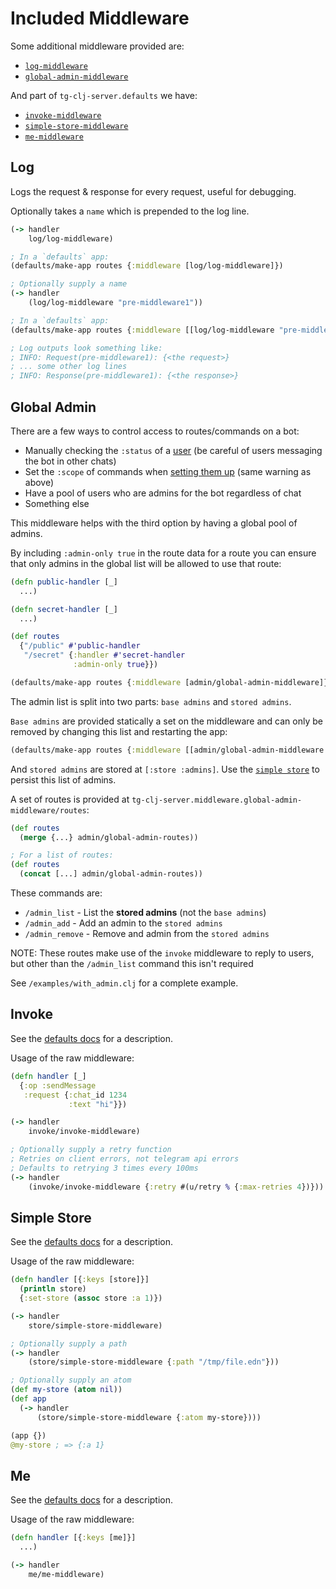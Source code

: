 # Included Middleware

Some additional middleware provided are:
- [`log-middleware`](#log)
- [`global-admin-middleware`](#global-admin)

And part of `tg-clj-server.defaults` we have:
- [`invoke-middleware`](#invoke)
- [`simple-store-middleware`](#simple-store)
- [`me-middleware`](#me)

## Log

Logs the request & response for every request, useful for debugging.

Optionally takes a `name` which is prepended to the log line.

```clojure
(-> handler
    log/log-middleware)

; In a `defaults` app:
(defaults/make-app routes {:middleware [log/log-middleware]})

; Optionally supply a name
(-> handler
    (log/log-middleware "pre-middleware1"))

; In a `defaults` app:
(defaults/make-app routes {:middleware [[log/log-middleware "pre-middleware1"]]})

; Log outputs look something like:
; INFO: Request(pre-middleware1): {<the request>}
; ... some other log lines
; INFO: Response(pre-middleware1): {<the response>}
```



## Global Admin

There are a few ways to control access to routes/commands on a bot:
- Manually checking the `:status` of a [user](https://core.telegram.org/bots/api#getchatmember) (be careful of users messaging the bot in other chats)
- Set the `:scope` of commands when [setting them up](https://core.telegram.org/bots/api#setmycommands) (same warning as above)
- Have a pool of users who are admins for the bot regardless of chat
- Something else

This middleware helps with the third option by having a global pool of admins.

By including `:admin-only true` in the route data for a route you can ensure that only admins in the global list will be allowed to use that route:

```clojure
(defn public-handler [_]
  ...)

(defn secret-handler [_]
  ...)

(def routes
  {"/public" #'public-handler
   "/secret" {:handler #'secret-handler
              :admin-only true}})

(defaults/make-app routes {:middleware [admin/global-admin-middleware]})
```

The admin list is split into two parts: `base admins` and `stored admins`.

`Base admins` are provided statically a set on the middleware and can only be removed by changing this list and restarting the app:
```clojure
(defaults/make-app routes {:middleware [[admin/global-admin-middleware #{"me" 1234}]]})
```

And `stored admins` are stored at `[:store :admins]`. Use the [`simple store`](#simple-store) to persist this list of admins.

A set of routes is provided at `tg-clj-server.middleware.global-admin-middleware/routes`:

```clojure
(def routes
  (merge {...} admin/global-admin-routes))

; For a list of routes:
(def routes
  (concat [...] admin/global-admin-routes))
```

These commands are:
- `/admin_list`   - List the **stored admins** (not the `base admins`)
- `/admin_add`    - Add an admin to the `stored admins`
- `/admin_remove` - Remove and admin from the `stored admins`

NOTE: These routes make use of the `invoke` middleware to reply to users, but other than the `/admin_list` command this isn't required

See `/examples/with_admin.clj` for a complete example.



## Invoke

See the [defaults docs](./defaults.md#invoke) for a description.

Usage of the raw middleware:

```clojure
(defn handler [_]
  {:op :sendMessage
   :request {:chat_id 1234
             :text "hi"}})

(-> handler
    invoke/invoke-middleware)

; Optionally supply a retry function
; Retries on client errors, not telegram api errors
; Defaults to retrying 3 times every 100ms
(-> handler
    (invoke/invoke-middleware {:retry #(u/retry % {:max-retries 4})}))
```



## Simple Store

See the [defaults docs](./defaults.md#simple-store) for a description.

Usage of the raw middleware:

```clojure
(defn handler [{:keys [store]}]
  (println store)
  {:set-store (assoc store :a 1)})

(-> handler
    store/simple-store-middleware)

; Optionally supply a path
(-> handler
    (store/simple-store-middleware {:path "/tmp/file.edn"}))

; Optionally supply an atom
(def my-store (atom nil))
(def app
  (-> handler
      (store/simple-store-middleware {:atom my-store})))

(app {})
@my-store ; => {:a 1}
```



## Me

See the [defaults docs](./defaults.md#me) for a description.

Usage of the raw middleware:

```clojure
(defn handler [{:keys [me]}]
  ...)

(-> handler
    me/me-middleware)
```
